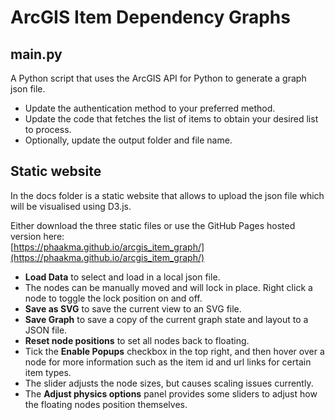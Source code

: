 # ArcGIS Item Dependency Graphs  

## main.py  
A Python script that uses the ArcGIS API for Python to generate a graph json file.  
- Update the authentication method to your preferred method.  
- Update the code that fetches the list of items to obtain your desired list to process.  
- Optionally, update the output folder and file name.  

## Static website  
In the docs folder is a static website that allows to upload the json file which will be visualised using D3.js.  

Either download the three static files or use the GitHub Pages hosted version here:  
[https://phaakma.github.io/arcgis_item_graph/](https://phaakma.github.io/arcgis_item_graph/)

- **Load Data** to select and load in a local json file.  
- The nodes can be manually moved and will lock in place. Right click a node to toggle the lock position on and off.  
- **Save as SVG** to save the current view to an SVG file.  
- **Save Graph** to save a copy of the current graph state and layout to a JSON file.  
- **Reset node positions** to set all nodes back to floating.  
- Tick the **Enable Popups** checkbox in the top right, and then hover over a node for more information such as the item id and url links for certain item types.  
- The slider adjusts the node sizes, but causes scaling issues currently.  
- The **Adjust physics options** panel provides some sliders to adjust how the floating nodes position themselves.  


